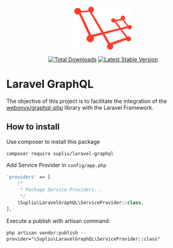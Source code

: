 <p align="center">
  <img src="assets/logo.png" width="150">
</p>

<p align="center">
  <a href="https://packagist.org/packages/supliu/laravel-graphql"><img src="https://poser.pugx.org/supliu/laravel-graphql/d/total.svg" alt="Total Downloads"></a>
  <a href="https://packagist.org/packages/supliu/laravel-graphql"><img src="https://poser.pugx.org/supliu/laravel-graphql/v/stable.svg" alt="Latest Stable Version"></a>
</p>

# Laravel GraphQL

The objective of this project is to facilitate the integration of the <a href="https://github.com/webonyx/graphql-php">webonyx/graphql-php</a> library with the Laravel Framework.

## How to install

Use composer to install this package

```
composer require supliu/laravel-graphql
```

Add Service Provider in `config/app.php`

```php
'providers' => [
    /*
     * Package Service Providers...
     */
    \Supliu\LaravelGraphQL\ServiceProvider::class,
],
```

Execute a publish with artisan command:

```
php artisan vendor:publish --provider="\Supliu\LaravelGraphQL\ServiceProvider::class"
```
